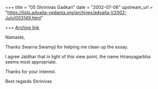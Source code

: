 +++
title = "05 Shrinivas Gadkari"
date = "2002-07-06"
upstream_url = "https://lists.advaita-vedanta.org/archives/advaita-l/2002-July/003149.html"

+++
[Archive link](https://lists.advaita-vedanta.org/archives/advaita-l/2002-July/003149.html)

Namaste,

Thanks Swarna Swamyji for helping me clean up the essay.

I agree Jaldhar that in light of this view point, the
name Hiranyagarbha seems most appropriate.

Thanks for your interest.

Best regards
Shrinivas

